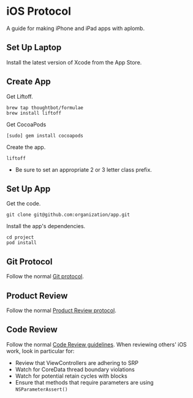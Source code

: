 # iOS Protocol

A guide for making iPhone and iPad apps with aplomb.

## Set Up Laptop

Install the latest version of Xcode from the App Store.

## Create App

Get Liftoff.

    brew tap thoughtbot/formulae
    brew install liftoff

Get CocoaPods

    [sudo] gem install cocoapods

Create the app.

    liftoff

- Be sure to set an appropriate 2 or 3 letter class prefix.

## Set Up App

Get the code.

    git clone git@github.com:organization/app.git

Install the app's dependencies.

    cd project
    pod install

## Git Protocol

Follow the normal [Git protocol](/git/).

## Product Review

Follow the normal [Product Review protocol](/product-review/).

## Code Review

Follow the normal [Code Review guidelines](/code-review/). When reviewing others' iOS work, look in particular for:

- Review that ViewControllers are adhering to SRP
- Watch for CoreData thread boundary violations
- Watch for potential retain cycles with blocks
- Ensure that methods that require parameters are using `NSParameterAssert()`
